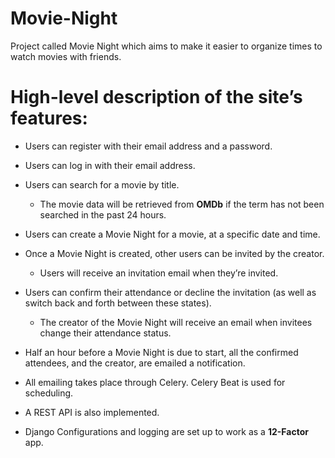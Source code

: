 # Movie-Night
Project called Movie Night which aims to make it easier to organize times to watch movies with friends.

# High-level description of the site’s features:

*   Users can register with their email address and a password.

*   Users can log in with their email address.

*   Users can search for a movie by title.
    *   The movie data will be retrieved from **OMDb** if the term has not been searched in the past 24 hours.

*   Users can create a Movie Night for a movie, at a specific date and time.

*   Once a Movie Night is created, other users can be invited by the creator.
    *   Users will receive an invitation email when they’re invited.

*   Users can confirm their attendance or decline the invitation (as well as switch back and forth between these states).
    *   The creator of the Movie Night will receive an email when invitees change their attendance status.

*   Half an hour before a Movie Night is due to start, all the confirmed attendees, and the creator, are emailed a notification.

*   All emailing takes place through Celery. Celery Beat is used for scheduling.

*   A REST API is also implemented.

*   Django Configurations and logging are set up to work as a **12-Factor** app.
